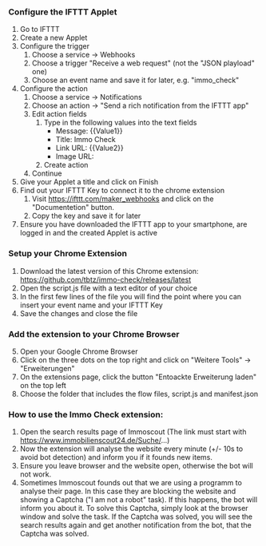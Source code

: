 ### Configure the IFTTT Applet
1. Go to IFTTT
2. Create a new Applet
3. Configure the trigger
	1. Choose a service -> Webhooks
	2. Choose a trigger "Receive a web request" (not the "JSON playload" one)
	3. Choose an event name and save it for later, e.g. "immo_check"
4. Configure the action
	1. Choose a service -> Notifications
	2. Choose an action -> "Send a rich notification from the IFTTT app"
	3. Edit action fields
		1. Type in the following values into the text fields
			- Message: {{Value1}}
			- Title: Immo Check
			- Link URL: {{Value2}}
			- Image URL: 
		2. Create action
	4. Continue
5. Give your Applet a title and click on Finish
6. Find out your IFTTT Key to connect it to the chrome extension
	1. Visit https://ifttt.com/maker_webhooks and click on the "Documentetion" button.
	2. Copy the key and save it for later
7. Ensure you have downloaded the IFTTT app to your smartphone, are logged in and the created Applet is active

### Setup your Chrome Extension
1. Download the latest version of this Chrome extension: https://github.com/tbtz/immo-check/releases/latest
2. Open the script.js file with a text editor of your choice
3. In the first few lines of the file you will find the point where you can insert your event name and your IFTTT Key
4. Save the changes and close the file

### Add the extension to your Chrome Browser
5. Open your Google Chrome Browser
6. Click on the three dots on the top right and click on "Weitere Tools" -> "Erweiterungen"
7. On the extensions page, click the button "Entoackte Erweiterung laden" on the top left
8. Choose the folder that includes the flow files, script.js and manifest.json

### How to use the Immo Check extension:
1. Open the search results page of Immoscout (The link must start with https://www.immobilienscout24.de/Suche/...)
2. Now the extension will analyse the website every minute (+/- 10s to avoid bot detection) and inform you if it founds new items.
3. Ensure you leave browser and the website open, otherwise the bot will not work.
4. Sometimes Immoscout founds out that we are using a programm to analyse their page. In this case they are blocking the website and showing a Captcha ("I am not a robot" task). If this happens, the bot will inform you about it. To solve this Captcha, simply look at the browser window and solve the task. If the Captcha was solved, you will see the search results again and get another notification from the bot, that the Captcha was solved.
